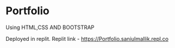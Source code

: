 # Portfolio
Using HTML,CSS AND BOOTSTRAP

Deployed in replit.
Replit link - https://Portfolio.saniulmallik.repl.co
